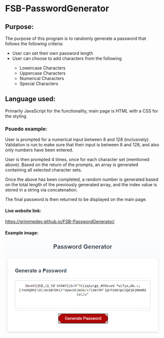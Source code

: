 # FSB-PasswordGenerator

## Purpose:
The purpose of this program is to randomly generate a password that follows the following criteria:
<ul>
    <li>User can set their own password length</li>
    <li>User can choose to add characters from the following</li>
    <ul>
        <li>Lowercase Characters</li>
        <li>Uppercase Characters</li>
        <li>Numerical Characters</li>
        <li>Special Characters</li>
    </ul>
</ul>

## Language used:
Primarily JavaScript for the functionality, main page is HTML with a CSS for the styling

### Psuedo example:

User is prompted for a numerical input between 8 and 128 (inclusively).
Validation is run to make sure that their input is between 8 and 128, and also only numbers have been entered.

User is then prompted 4 times, once for each character set (mentioned above).
Based on the return of the prompts, an array is generated containing all selected character sets.

Once the above has been completed, a random number is generated based on the total length of the previously generated array, and the index value is stored in a string via concatenation.

The final password is then returned to be displayed on the main page.

#### Live website link:
https://grimmedev.github.io/FSB-PasswordGenerator/

#### Example image:
![Example Image](Assets/exampleImage.png)